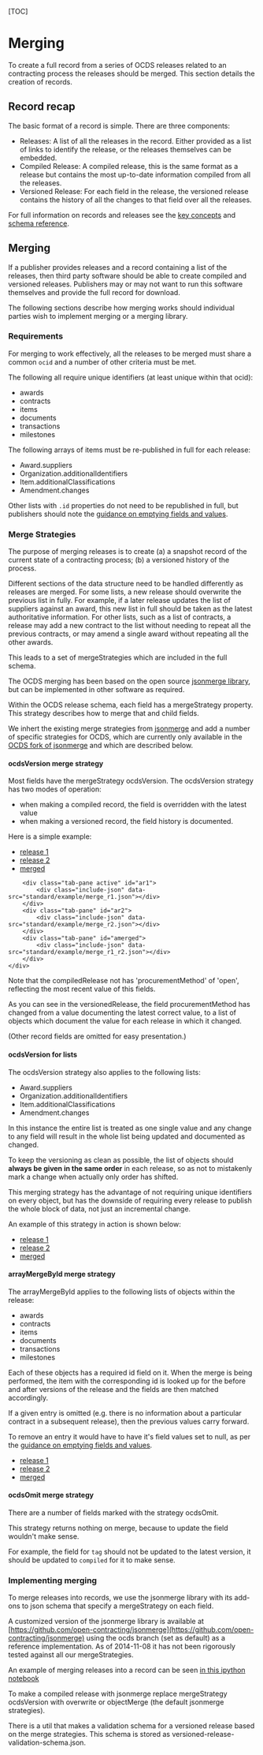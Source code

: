 [TOC]

# Merging

<span class="lead">To create a full record from a series of OCDS releases related to an contracting process the releases should be merged. This section details the creation of records.</span>

## Record recap

The basic format of a record is simple. There are three components:

- Releases: A list of all the releases in the record. Either provided as a list of links to
  identify the release, or the releases themselves can be embedded.
- Compiled Release: A compiled release, this is the same format as a release but contains the
  most up-to-date information compiled from all the releases.
- Versioned Release: For each field in the release, the versioned release contains the history
  of all the changes to that field over all the releases.

For full information on records and releases see the [key concepts](../../key_concepts/releases_and_records/) and [schema reference](../../schema/reference).

## Merging

If a publisher provides releases and a record containing a list of the releases, then third party software should be able to create compiled and versioned releases. Publishers may or may not want to run this software themselves and provide the full record for download.

The following sections describe how merging works should individual parties wish to implement merging or a merging library.

### Requirements

For merging to work effectively, all the releases to be merged must share a common ```ocid``` and a number of other criteria must be met.

The following all require unique identifiers (at least unique within that ocid):

- awards
- contracts
- items
- documents
- transactions
- milestones

The following arrays of items must be re-published in full for each release:

- Award.suppliers
- Organization.additionalIdentifiers
- Item.additionalClassifications
- Amendment.changes

Other lists with ```.id``` properties do not need to be republished in full, but publishers should note the [guidance on emptying fields and values](../../schema/reference#emptying-fields-and-values).

### Merge Strategies

The purpose of merging releases is to create (a) a snapshot record of the current state of a contracting process; (b) a versioned history of the process. 

Different sections of the data structure need to be handled differently as releases are merged. For some lists, a new release should overwrite the previous list in fully. For example, if a later release updates the list of suppliers against an award, this new list in full should be taken as the latest authoritative information. For other lists, such as a list of contracts, a release may add a new contract to the list without needing to repeat all the previous contracts, or may amend a single award without repeating all the other awards. 

This leads to a set of mergeStrategies which are included in the full schema.

The OCDS merging has been based on the open source [jsonmerge library](https://github.com/avian2/jsonmerge), but can be implemented in other software as required. 

Within the OCDS release schema, each field has a mergeStrategy property. This strategy describes how to merge that and child fields.

We inhert the existing merge strategies from [jsonmerge](https://github.com/avian2/jsonmerge#merge-strategies) and add a number of specific strategies for OCDS, which are currently only available in the [OCDS fork of jsonmerge](https://github.com/open-contracting/jsonmerge) and which are described below.

#### ocdsVersion merge strategy

Most fields have the mergeStrategy ocdsVersion. The ocdsVersion strategy has two
modes of operation:

- when making a compiled record, the field is overridden with the latest value
- when making a versioned record, the field history is documented.

Here is a simple example:

<div class="tabbable">
    <ul class="nav nav-tabs">
        <li class="active"><a href="#ar1" data-toggle="tab">release 1</a></li>
        <li><a href="#ar2" data-toggle="tab">release 2</a></li>
        <li><a href="#amerged" data-toggle="tab">merged</a></li>
    </ul>
    <div class="tab-content">
        
        <div class="tab-pane active" id="ar1">
            <div class="include-json" data-src="standard/example/merge_r1.json"></div>
        </div>
        <div class="tab-pane" id="ar2">
            <div class="include-json" data-src="standard/example/merge_r2.json"></div>
        </div>
        <div class="tab-pane" id="amerged">
            <div class="include-json" data-src="standard/example/merge_r1_r2.json"></div>
        </div>
    </div>
</div>
<p>Note that the compiledRelease not has 'procurementMethod' of 'open', reflecting the most recent value of this fields.</p>
<p>As you can see in the versionedRelease, the field procurementMethod has changed from a value documenting the latest correct value, to a list of objects which document the value for each release in which it changed.</p>
<p>(Other record fields are omitted for easy presentation.)</p>

#### ocdsVersion for lists

The ocdsVersion strategy also applies to the following lists:

-  Award.suppliers
-  Organization.additionalIdentifiers
-  Item.additionalClassifications
-  Amendment.changes

In this instance the entire list is treated as one single value and any change to any field will
result in the whole list being updated and documented as changed.

To keep the versioning as clean as possible, the list of objects should 
**always be given in the same order** in each release, so as not to mistakenly
mark a change when actually only order has shifted.

This merging strategy has the advantage of not requiring unique identifiers on
every object, but has the downside of requiring every release to publish the 
whole block of data, not just an incremental change.

An example of this strategy in action is shown below:

<div class="tabbable">
<ul class="nav nav-tabs">
  <li class="active"><a href="#lr1" data-toggle="tab">release 1</a></li>
  <li><a href="#lr2" data-toggle="tab">release 2</a></li>
  <li><a href="#lmerged" data-toggle="tab">merged</a></li>
</ul>
<div class="tab-content">
    
<div class="tab-pane active" id="lr1">
<div class="include-json" data-src="standard/example/li_merge_r1.json"></div>
</div>
<div class="tab-pane" id="lr2">
<div class="include-json" data-src="standard/example/li_merge_r2.json"></div>
</div>
<div class="tab-pane" id="lmerged">
<div class="include-json" data-src="standard/example/li_merge_r1_r2.json"></div>
</div>
</div>
</div>


#### arrayMergeById merge strategy

The arrayMergeById applies to the following lists of objects within the release:

- awards
- contracts
- items
- documents
- transactions
- milestones

Each of these objects has a required id field on it. When the merge is being performed, the
item with the corresponding id is looked up for the before and after versions of the release and the
fields are then matched accordingly.

If a given entry is omitted (e.g. there is no information about a particular contract in a subsequent release), then the previous values carry forward. 

To remove an entry it would have to have it's field values set to null, as per the [guidance on emptying fields and values](../../schema/reference#emptying-fields-and-values).

<div class="tabbable">
<ul class="nav nav-tabs">
  <li class="active"><a href="#r1" data-toggle="tab">release 1</a></li>
  <li><a href="#r2" data-toggle="tab">release 2</a></li>
  <li><a href="#merged" data-toggle="tab">merged</a></li>
</ul>
<div class="tab-content">
    
<div class="tab-pane active" id="r1">
<div class="include-json" data-src="standard/example/ar_merge_r1.json"></div>
</div>
<div class="tab-pane" id="r2">
<div class="include-json" data-src="standard/example/ar_merge_r2.json"></div>
</div>
<div class="tab-pane" id="merged">
<div class="include-json" data-src="standard/example/ar_merge_r1_r2.json"></div>
</div>
</div>
</div>


#### ocdsOmit merge strategy

There are a number of fields marked with the strategy ocdsOmit.

This strategy returns nothing on merge, because to update the field wouldn't make sense.

For example, the field for `tag` should not be updated to the latest version, 
it should be updated to `compiled` for it to make sense.

### Implementing merging

To merge releases into records, we use the jsonmerge library with its add-ons to json schema that specify a mergeStrategy on each field.

A customized version of the jsonmerge library is available at [https://github.com/open-contracting/jsonmerge](https://github.com/open-contracting/jsonmerge) using the ocds branch (set as default) as a
reference implementation. As of 2014-11-08 it has not been rigorously tested against all our mergeStrategies.

An example of merging releases into a record can be seen [in this ipython notebook](http://nbviewer.ipython.org/github/open-contracting/sample-data/blob/master/buyandsell/processing/Demonstrate%20merging%20a%20release.ipynb)

To make a compiled release with jsonmerge replace mergeStrategy ocdsVersion with overwrite or objectMerge (the default jsonmerge strategies).

There is a util that makes a validation schema for a versioned release based on the merge strategies. This schema is stored as versioned-release-validation-schema.json.
